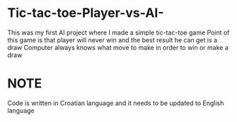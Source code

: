 # Tic-tac-toe-Player-vs-AI-
This was my first AI project where I made a simple tic-tac-toe game
Point of this game is that player will never win and the best result he can get is a draw
Computer always knows what move to make in order to win or make a draw

# NOTE
Code is written in Croatian language and it needs to be updated to English language
